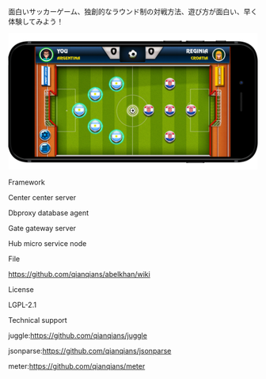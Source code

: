 面白いサッカーゲーム、独創的なラウンド制の対戦方法、遊び方が面白い、早く体験してみよう！

![image](https://github.com/footballcoach/footballworld/blob/master/app.png)

Framework

Center center server

Dbproxy database agent

Gate gateway server

Hub micro service node

File

https://github.com/qianqians/abelkhan/wiki

License

LGPL-2.1

Technical support

juggle:https://github.com/qianqians/juggle

jsonparse:https://github.com/qianqians/jsonparse

meter:https://github.com/qianqians/meter
